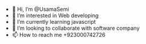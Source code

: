 - 👋 Hi, I’m @UsamaSemi
- 👀 I’m interested in Web developing 
- 🌱 I’m currently learning javascript
- 💞️ I’m looking to collaborate with software company 
- 📫 How to reach me +923000742726

<!---
UsamaSemi/UsamaSemi is a ✨ special ✨ repository because its `README.md` (this file) appears on your GitHub profile.
You can click the Preview link to take a look at your changes.
--->
